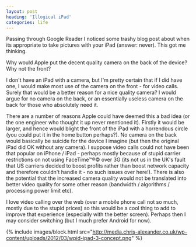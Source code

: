 ```yaml
---
layout: post
heading: 'Illogical iPad'
categories: life
---
```


Passing through Google Reader I noticed some trashy blog post about when its appropriate to take pictures with your iPad (answer: never). This got me thinking.

Why would Apple put the decent quality camera on the back of the device? Why not the front? 

I don't have an iPad with a camera, but I'm pretty certain that if I did have one, I would make most use of the camera on the front - for video calls. Surely that would be a better reason for a nice quality camera? I would argue for no camera on the back, or an essentially useless camera on the back for those who absolutely need it.

There are a number of reasons Apple could have deemed this a bad idea (or the one engineer who thought it up never mentioned it). Firstly it would be larger, and hence would blight the front of the iPad with a horrendous circle (you could put it in the home button perhaps?). No camera on the back would basically be suicide for the device I imagine (but then the original iPad did OK without any camera). I suppose video calls could not have been that popular on iPhone / iPad - perhaps mostly because of stupid carrier restrictions on not using FaceTime™®© over 3G (its not us in the UK's fault that US carriers decided to boost profits rather than boost network capacity and therefore couldn't handle it - no such issues over here!). There is also the potential that the increased camera quality would not be translated into better video quality for some other reason (bandwidth / algorithms / processing power limit etc). 

I love video calling over the web (over a mobile phone call not so much, mostly due to the stupid prices) so this would be a cool thing to add to improve that experience (especially with the better screen). Perhaps then I may consider switching (but I much prefer Android for now).

{% include images/block.html src="http://media.chris-alexander.co.uk/wp-content/uploads/2012/03/wpid-ipad-3-concept.png" %} 
